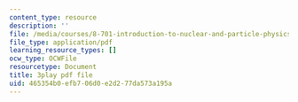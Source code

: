 ```yaml
---
content_type: resource
description: ''
file: /media/courses/8-701-introduction-to-nuclear-and-particle-physics-fall-2020/465354b0efb706d0e2d277da573a195a_ecIB8DWNyWA.pdf
file_type: application/pdf
learning_resource_types: []
ocw_type: OCWFile
resourcetype: Document
title: 3play pdf file
uid: 465354b0-efb7-06d0-e2d2-77da573a195a
---
```

